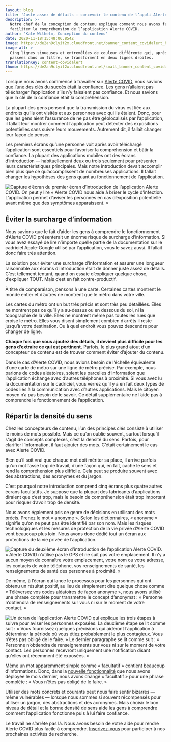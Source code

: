 ```yaml
---
layout: blog
title: 'Juste assez de détails : concevoir le contenu de l’appli Alerte COVID'
description: >-
  Notre chef de la conception de contenu explique comment nous avons fait pour
  faciliter la compréhension de l’application Alerte COVID.
author: 'Kate Wilhelm, Conception du contenu'
date: 2020-11-18T15:48:06.854Z
image: https://de2an9clyit2x.cloudfront.net/banner_content_covidalert_blog_198bc0a191.jpg
image-alt: >-
  Cinq lignes sinueuses et entremêlées de couleur différente qui, après être
  passées dans un filtre, se transforment en deux lignes droites.
translationKey: content-covidalert
thumb: https://de2an9clyit2x.cloudfront.net/small_banner_content_covidalert_blog_198bc0a191.jpg
---
```

Lorsque nous avons commencé à travailler sur [Alerte COVID](https://www.canada.ca/fr/sante-publique/services/maladies/maladie-coronavirus-covid-19/alerte-covid.html), nous savions [que l’une des clés du succès était la confiance](https://numerique.canada.ca/2020/10/02/d%C3%A9velopper-un-service-efficace-de-notification-dexposition-comme-alerte-covid/). Les gens n’allaient pas télécharger l’application s’ils n’y faisaient pas confiance. Et nous savions que la clé de la confiance était la compréhension.

La plupart des gens pensent que la transmission du virus est liée aux endroits qu’ils ont visités et aux personnes avec qui ils étaient. Donc, pour que les gens aient l’assurance de ne pas être géolocalisés par l’application, il fallait leur montrer comment l’application peut détecter des expositions potentielles sans suivre leurs mouvements. Autrement dit, il fallait changer leur façon de penser.

Les premiers écrans qu’une personne voit après avoir téléchargé l’application sont essentiels pour favoriser la compréhension et bâtir la confiance. La plupart des applications mobiles ont des écrans d’introduction — habituellement deux ou trois seulement pour présenter leurs caractéristiques principales. Mais notre introduction devait accomplir bien plus que ce qu’accomplissent de nombreuses applications. Il fallait changer les hypothèses des gens quant au fonctionnement de l’application.

![Capture d’écran du premier écran d’introduction de l’application Alerte COVID. On peut y lire « Alerte COVID nous aide à briser le cycle d’infection. L’application permet d’aviser les personnes en cas d’exposition potentielle avant même que des symptômes apparaissent. »](https://de2an9clyit2x.cloudfront.net/content_covidalert_welcome_onboarding_FR_8f7e7ea667.jpg)

## Éviter la surcharge d’information

Nous savions que le fait d’aider les gens à comprendre le fonctionnement d’Alerte COVID présenterait un énorme risque de surcharge d’information. Si vous avez essayé de lire n’importe quelle partie de la documentation sur le cadriciel Apple-Google utilisé par l’application, vous le savez aussi. Il fallait donc faire très attention.

La solution pour éviter une surcharge d’information et assurer une longueur raisonnable aux écrans d’introduction était de donner juste assez de détails. C’est tellement tentant, quand on essaie d’expliquer quelque chose, d’expliquer TOUT. Mais c’est en fait contre-productif.

À titre de comparaison, pensons à une carte. Certaines cartes montrent le monde entier et d’autres ne montrent que le métro dans votre ville.

Les cartes du métro ont un but très précis et sont très peu détaillées. Elles ne montrent pas ce qu’il y a au-dessus ou en dessous du sol, ni la topographie de la ville. Elles ne montrent même pas toutes les rues que croise le métro. Elles vous disent simplement combien d’arrêts il reste jusqu’à votre destination. Ou à quel endroit vous pouvez descendre pour changer de ligne.

**Chaque fois que vous ajoutez des détails, il devient plus difficile pour les gens d’extraire ce qui est pertinent.** Parfois, le plus grand atout d’un concepteur de contenu est de trouver comment éviter d’ajouter du contenu.

Dans le cas d’Alerte COVID, nous avions besoin de l’échelle équivalente d’une carte de métro sur une ligne de métro précise. Par exemple, nous parlons de codes aléatoires, soient les parcelles d’information que l’application échange avec d’autres téléphones à proximité. Si vous avez lu la documentation sur le cadriciel, vous verrez qu’il y a en fait deux types de codes liés à la communication avec d’autres applications. Mais le citoyen moyen n’a pas besoin de le savoir. Ce détail supplémentaire ne l’aide pas à comprendre le fonctionnement de l’application.

## Répartir la densité du sens

Chez les concepteurs de contenu, l’un des principes clés consiste à utiliser le moins de mots possible. Mais ce qu’on oublie souvent, surtout lorsqu’il s’agit de concepts complexes, c’est la densité du sens. Parfois, pour clarifier l’information, il faut ajouter des mots. C’était certainement le cas avec Alerte COVID.

Bien qu’il soit vrai que chaque mot doit mériter sa place, il arrive parfois qu’un mot fasse trop de travail, d’une façon qui, en fait, cache le sens et rend la compréhension plus difficile. Cela peut se produire souvent avec des abstractions, des acronymes et du jargon.

C’est pourquoi notre introduction comprend cinq écrans plus quatre autres écrans facultatifs. Je suppose que la plupart des fabricants d’applications diraient que c’est trop, mais le besoin de compréhension était trop important pour risquer d’avoir trop de densité.

Nous avons également pris ce genre de décisions en utilisant des mots précis. Prenez le mot « anonyme ». Selon les dictionnaires, « anonyme » signifie qu’on ne peut pas être identifié par son nom. Mais les risques technologiques et les mesures de protection de la vie privée d’Alerte COVID vont beaucoup plus loin. Nous avons donc dédié tout un écran aux protections de la vie privée de l’application.

![Capture du deuxième écran d’introduction de l’application Alerte COVID. « Alerte COVID n’utilise pas le GPS et ne suit pas votre emplacement. Il n’y a aucun moyen de connaître votre emplacement, votre nom ou votre adresse, les contacts de votre téléphone, vos renseignements de santé, les renseignements de santé des personnes à proximité. » ](https://de2an9clyit2x.cloudfront.net/content_covidalert_privacy_FR_02b970fabe.jpg)

De même, à l’écran qui lance le processus pour les personnes qui ont obtenu un résultat positif, au lieu de simplement dire quelque chose comme « Téléversez vos codes aléatoires de façon anonyme », nous avons utilisé une phrase complète pour transmettre le concept d’anonymat : « Personne n’obtiendra de renseignements sur vous ni sur le moment de votre contact. »

![Un écran de l’application Alerte COVID qui explique les trois étapes à suivre pour aviser les personnes exposées. La deuxième étape se lit comme suit : « Vous fournissez quelques précisions qui aideront l’application à déterminer la période où vous étiez probablement le plus contagieux. Vous n’êtes pas obligé de le faire. » Le dernier paragraphe se lit comme suit : « Personne n’obtiendra de renseignements sur vous ni sur le moment de votre contact. Les personnes recevront uniquement une notification disant qu’elles ont récemment été exposées. » ](https://de2an9clyit2x.cloudfront.net/content_covidalert_screen_083026eebd.jpg)

Même un mot apparemment simple comme « facultatif » contient beaucoup d'informations. Donc, dans la [nouvelle fonctionnalité](https://twitter.com/CDS_GC/status/1322209683399184385) que nous avons déployée le mois dernier, nous avons changé « facultatif » pour une phrase complète : « Vous n’êtes pas obligé de le faire. »

Utiliser des mots concrets et courants peut nous faire sentir bizarres — même vulnérables — lorsque nous sommes si souvent récompensés pour utiliser un jargon, des abstractions et des acronymes. Mais choisir le bon niveau de détail et la bonne densité de sens aide les gens à comprendre comment l’application fonctionne puis à lui faire confiance.

Le travail ne s’arrête pas là. Nous avons besoin de votre aide pour rendre Alerte COVID plus facile à comprendre. [Inscrivez-vous](https://numerique.canada.ca/inscription-recherche-alerte-covid/) pour participer à nos prochaines activités de recherche.
